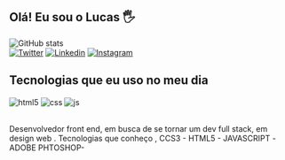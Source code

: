 ## Olá! Eu sou o Lucas 🖐️
![ GitHub stats](https://github-readme-stats.vercel.app/api?username=touma0dev&theme=dark&show_icons=true)<br>
[![Twitter](https://img.shields.io/badge/Twitter-1DA1F2?style=for-the-badge&logo=twitter&logoColor=white)](https://instagram.com/sujeitoprogramador)
[![Linkedin](	https://img.shields.io/badge/LinkedIn-0077B5?style=for-the-badge&logo=linkedin&logoColor=white)](https://www.linkedin.com/in/lucas-henrique-9a731b254/)
[![Instagram](https://img.shields.io/badge/Instagram-E4405F?style=for-the-badge&logo=instagram&logoColor=white)](https://www.instagram.com/dev0touma_/?hl=en)



## Tecnologias que eu uso no meu dia

<div style="display: inline_block">
  <img align="center" alt="html5" src="https://img.shields.io/badge/HTML5-E34F26?style=for-the-badge&logo=html5&logoColor=white" />
  <img align="center" alt="css" src="https://img.shields.io/badge/CSS3-1572B6?style=for-the-badge&logo=css3&logoColor=white" />
  <img align="center" alt="js" src="https://img.shields.io/badge/JavaScript-F7DF1E?style=for-the-badge&logo=javascript&logoColor=black" />
</div><br/>

Desenvolvedor front end, em busca de se tornar um dev full stack, em design web .
  Tecnologias que conheço , CCS3 - HTML5 - JAVASCRIPT -ADOBE PHTOSHOP-

